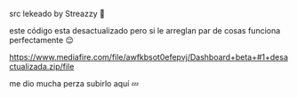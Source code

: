 src lekeado by Streazzy 🍃

este código esta desactualizado pero si le arreglan par de cosas funciona perfectamente 😌


https://www.mediafire.com/file/awfkbsot0efepvj/Dashboard+beta+#1+desactualizada.zip/file




me dio mucha perza subirlo aquí 💤
